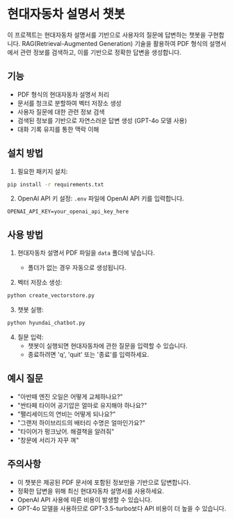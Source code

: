 # 현대자동차 설명서 챗봇

이 프로젝트는 현대자동차 설명서를 기반으로 사용자의 질문에 답변하는 챗봇을 구현합니다. RAG(Retrieval-Augmented Generation) 기술을 활용하여 PDF 형식의 설명서에서 관련 정보를 검색하고, 이를 기반으로 정확한 답변을 생성합니다.

## 기능

- PDF 형식의 현대자동차 설명서 처리
- 문서를 청크로 분할하여 벡터 저장소 생성
- 사용자 질문에 대한 관련 정보 검색
- 검색된 정보를 기반으로 자연스러운 답변 생성 (GPT-4o 모델 사용)
- 대화 기록 유지를 통한 맥락 이해

## 설치 방법

1. 필요한 패키지 설치:
```bash
pip install -r requirements.txt
```

2. OpenAI API 키 설정:
`.env` 파일에 OpenAI API 키를 입력합니다.
```
OPENAI_API_KEY=your_openai_api_key_here
```

## 사용 방법

1. 현대자동차 설명서 PDF 파일을 `data` 폴더에 넣습니다.
   - 폴더가 없는 경우 자동으로 생성됩니다.

2. 벡터 저장소 생성:
```bash
python create_vectorstore.py
```

3. 챗봇 실행:
```bash
python hyundai_chatbot.py
```

4. 질문 입력:
   - 챗봇이 실행되면 현대자동차에 관한 질문을 입력할 수 있습니다.
   - 종료하려면 'q', 'quit' 또는 '종료'를 입력하세요.

## 예시 질문

- "아반떼 엔진 오일은 어떻게 교체하나요?"
- "싼타페 타이어 공기압은 얼마로 유지해야 하나요?"
- "팰리세이드의 연비는 어떻게 되나요?"
- "그랜저 하이브리드의 배터리 수명은 얼마인가요?"
- "타이어가 펑크났어. 해결책을 알려줘"
- "창문에 서리가 자꾸 껴"

## 주의사항

- 이 챗봇은 제공된 PDF 문서에 포함된 정보만을 기반으로 답변합니다.
- 정확한 답변을 위해 최신 현대자동차 설명서를 사용하세요.
- OpenAI API 사용에 따른 비용이 발생할 수 있습니다.
- GPT-4o 모델을 사용하므로 GPT-3.5-turbo보다 API 비용이 더 높을 수 있습니다. 